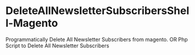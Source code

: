 # DeleteAllNewsletterSubscribersShell-Magento
Programmatically Delete All Newsletter Subscribers from magento. OR Php Script to Delete All Newsletter Subscribers
